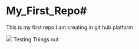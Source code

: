 # My_First_Repo#
This is my first repo I am creating in git hub platform



<img src= 'https://www.google.com/imgres?q=nature%20photos&imgurl=https%3A%2F%2Fmedia.istockphoto.com%2Fid%2F1403500817%2Fphoto%2Fthe-craggies-in-the-blue-ridge-mountains.jpg%3Fs%3D612x612%26w%3D0%26k%3D20%26c%3DN-pGA8OClRVDzRfj_9AqANnOaDS3devZWwrQNwZuDSk%3D&imgrefurl=https%3A%2F%2Fwww.istockphoto.com%2Fphotos%2Fbeautiful-nature&docid=LjGQX88n74afzM&tbnid=_UMQUzwhiVxZbM&vet=12ahUKEwiSt6X0h5KPAxUpr1YBHdiwEwgQM3oECGkQAA..i&w=612&h=408&hcb=2&ved=2ahUKEwiSt6X0h5KPAxUpr1YBHdiwEwgQM3oECGkQAA](https://www.google.com/imgres?q=photos%20of%20nature&imgurl=https%3A%2F%2Fthumbs.dreamstime.com%2Fb%2Fenvironment-earth-day-hands-trees-growing-seedlings-bokeh-green-background-female-hand-holding-tree-nature-field-118143566.jpg&imgrefurl=https%3A%2F%2Fwww.dreamstime.com%2Fphotos-images%2Fnature.html&docid=bH1YFPQkm85agM&tbnid=ZqlvTD3ILYEYrM&vet=12ahUKEwjtx4vHipKPAxWoRmwGHZ4_OTcQM3oECB8QAA..i&w=800&h=402&hcb=2&ved=2ahUKEwjtx4vHipKPAxWoRmwGHZ4_OTcQM3oECB8QAA)'>

</h1> Testing Things out</h1>

